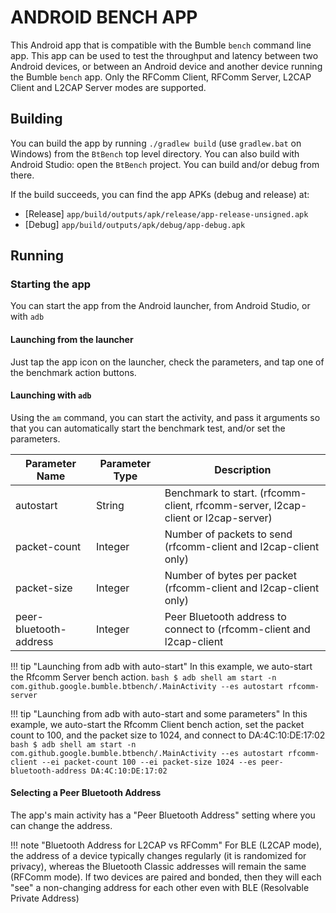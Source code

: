 ANDROID BENCH APP
=================

This Android app that is compatible with the Bumble `bench` command line app.
This app can be used to test the throughput and latency between two Android
devices, or between an Android device and another device running the Bumble
`bench` app.
Only the RFComm Client, RFComm Server, L2CAP Client and L2CAP Server modes are
supported.

Building
--------

You can build the app by running `./gradlew build` (use `gradlew.bat` on Windows) from the `BtBench` top level directory.
You can also build with Android Studio: open the `BtBench` project. You can build and/or debug from there.

If the build succeeds, you can find the app APKs (debug and release) at:

  * [Release] ``app/build/outputs/apk/release/app-release-unsigned.apk``
  * [Debug] ``app/build/outputs/apk/debug/app-debug.apk``


Running
-------

### Starting the app
You can start the app from the Android launcher, from Android Studio, or with `adb`

#### Launching from the launcher
Just tap the app icon on the launcher, check the parameters, and tap
one of the benchmark action buttons.

#### Launching with `adb`
Using the `am` command, you can start the activity, and pass it arguments so that you can
automatically start the benchmark test, and/or set the parameters.

| Parameter Name         | Parameter Type | Description
|------------------------|----------------|------------
| autostart              | String         | Benchmark to start. (rfcomm-client, rfcomm-server, l2cap-client or l2cap-server)
| packet-count           | Integer        | Number of packets to send (rfcomm-client and l2cap-client only)
| packet-size            | Integer        | Number of bytes per packet (rfcomm-client and l2cap-client only)
| peer-bluetooth-address | Integer        | Peer Bluetooth address to connect to (rfcomm-client and l2cap-client | only)


!!! tip "Launching from adb with auto-start"
    In this example, we auto-start the Rfcomm Server bench action.
    ```bash
    $ adb shell am start -n com.github.google.bumble.btbench/.MainActivity --es autostart rfcomm-server
    ```

!!! tip "Launching from adb with auto-start and some parameters"
    In this example, we auto-start the Rfcomm Client bench action, set the packet count to 100,
    and the packet size to 1024, and connect to DA:4C:10:DE:17:02
    ```bash
    $ adb shell am start -n com.github.google.bumble.btbench/.MainActivity --es autostart rfcomm-client --ei packet-count 100 --ei packet-size 1024 --es peer-bluetooth-address DA:4C:10:DE:17:02
    ```

#### Selecting a Peer Bluetooth Address
The app's main activity has a "Peer Bluetooth Address" setting where you can change the address.

!!! note "Bluetooth Address for L2CAP vs RFComm"
    For BLE (L2CAP mode), the address of a device typically changes regularly (it is randomized for privacy), whereas the Bluetooth Classic addresses will remain the same (RFComm mode).
    If two devices are paired and bonded, then they will each "see" a non-changing address for each other even with BLE (Resolvable Private Address)

